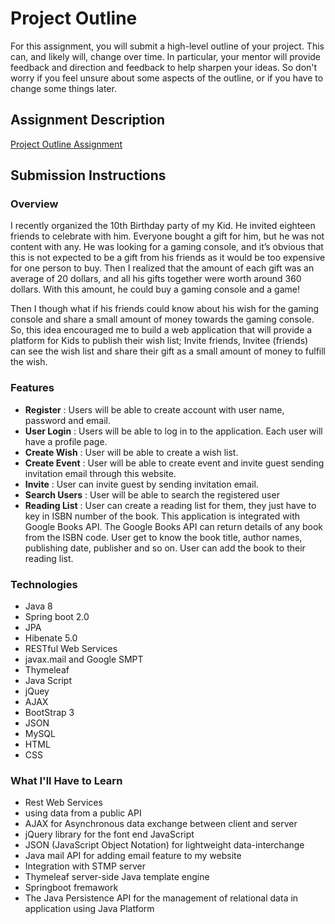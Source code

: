 # Project Outline
For this assignment, you will submit a high-level outline of your project. This can, and likely will, change over time. In particular, your mentor will provide feedback and direction and feedback to help sharpen your ideas. So don't worry if you feel unsure about some aspects of the outline, or if you have to change some things later.

## Assignment Description
[Project Outline Assignment](https://education.launchcode.org/liftoff/assignments/project-outline/)

## Submission Instructions

### Overview
I recently organized the 10th Birthday party of my Kid. He invited eighteen friends to celebrate with him. Everyone bought a gift for him, but he was not content with any. He was looking for a gaming console, and it’s obvious that this is not expected to be a gift from his friends as it would be too expensive for one person to buy. Then I realized that the amount of each gift was an average of 20 dollars, and all his gifts together were worth around 360 dollars. With this amount, he could buy a gaming console and a game! 

<p>Then I though what if his friends could know about his wish for the gaming console and share a small amount of money towards the gaming console.  So, this idea encouraged me to build a web application that will provide a platform for Kids to publish their wish list; Invite friends, Invitee (friends) can see the wish list and share their gift as a small amount of money to fulfill the wish.</p>

### Features
<ul>
  <li><b>Register</b> : Users will be able to create account with user name, password and email.</li>
<li><b>User Login</b> : Users will be able to log in to the application. Each user will have a profile page.</li>
<li><b>Create Wish</b> : User will be able to create a wish list.</li>
<li><b>Create Event</b> : User will be able to create event and invite guest sending invitation email through this website.</li> 
  <li><b>Invite</b> : User can invite guest by sending invitation email.</li>
<li><b>Search Users</b> : User will be able to search the registered user </li>
<li><b>Reading List</b> : User can create a reading list for them, they just have to key in ISBN number of the book. This application is integrated with Google Books API. The Google Books API can return details of any book from the ISBN code. User get to know the book title, author names, publishing date, publisher and so on. User can add the book to their reading list. </li>
</ul>

### Technologies
<ul>
  <li>Java 8</li>
  <li>Spring boot 2.0</li>
  <li>JPA</li>
  <li>Hibenate 5.0</li>
  <li>RESTful Web Services</li>
  <li>javax.mail and Google SMPT</li>
  <li>Thymeleaf</li>
  <li>Java Script</li>
  <li>jQuey</li>
  <li>AJAX</li>
  <li>BootStrap 3</li>
  <li>JSON</li>
  <li>MySQL</li>
  <li>HTML</li>
  <li>CSS</li>
</ul>

### What I'll Have to Learn

<ul>
<li>Rest Web Services</li> 
<li>using data from a public API</li>
<li>AJAX for Asynchronous data exchange between client and server</li>  
<li>jQuery library for the font end JavaScript</li> 
<li>JSON (JavaScript Object Notation) for lightweight data-interchange</li> 
<li>Java mail API for adding email feature to my website</li>
<li>Integration with STMP server</li>
<li>Thymeleaf server-side Java template engine</li>
<li>Springboot fremawork</li>
 <li>The Java Persistence API for the management of relational data in application using Java Platform</li>
</ul>

